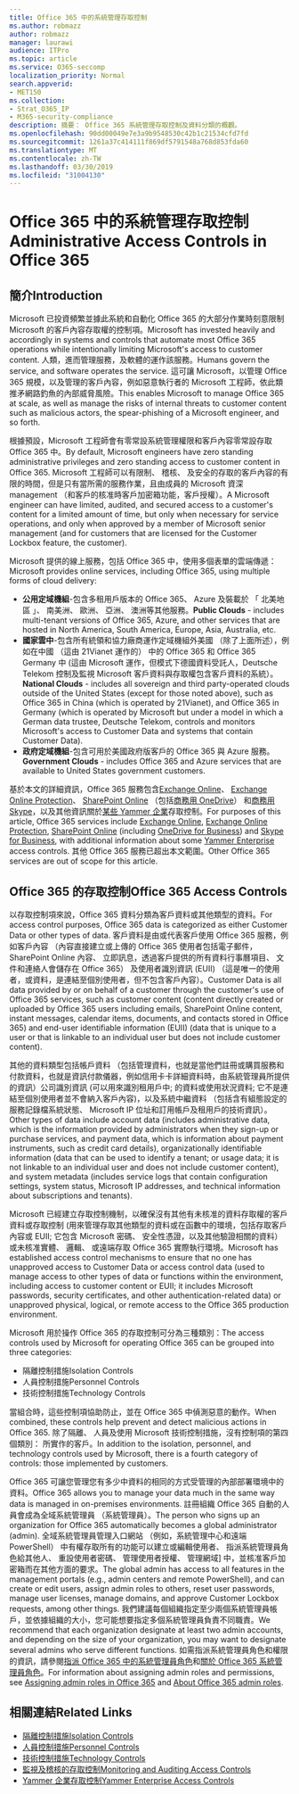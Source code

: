 ```yaml
---
title: Office 365 中的系統管理存取控制
ms.author: robmazz
author: robmazz
manager: laurawi
audience: ITPro
ms.topic: article
ms.service: O365-seccomp
localization_priority: Normal
search.appverid:
- MET150
ms.collection:
- Strat_O365_IP
- M365-security-compliance
description: 摘要： Office 365 系統管理存取控制及資料分類的概觀。
ms.openlocfilehash: 90dd00049e7e3a9b9548530c42b1c21534cfd7fd
ms.sourcegitcommit: 1261a37c414111f869df5791548a768d853fda60
ms.translationtype: MT
ms.contentlocale: zh-TW
ms.lasthandoff: 03/30/2019
ms.locfileid: "31004130"
---
```

# <a name="administrative-access-controls-in-office-365"></a><span data-ttu-id="eb3f9-103">Office 365 中的系統管理存取控制</span><span class="sxs-lookup"><span data-stu-id="eb3f9-103">Administrative Access Controls in Office 365</span></span> 

## <a name="introduction"></a><span data-ttu-id="eb3f9-104">簡介</span><span class="sxs-lookup"><span data-stu-id="eb3f9-104">Introduction</span></span>
<span data-ttu-id="eb3f9-105">Microsoft 已投資頻繁並據此系統和自動化 Office 365 的大部分作業時刻意限制 Microsoft 的客戶內容存取權的控制項。</span><span class="sxs-lookup"><span data-stu-id="eb3f9-105">Microsoft has invested heavily and accordingly in systems and controls that automate most Office 365 operations while intentionally limiting Microsoft's access to customer content.</span></span> <span data-ttu-id="eb3f9-106">人類，進而管理服務，及軟體的運作該服務。</span><span class="sxs-lookup"><span data-stu-id="eb3f9-106">Humans govern the service, and software operates the service.</span></span> <span data-ttu-id="eb3f9-107">這可讓 Microsoft，以管理 Office 365 規模，以及管理的客戶內容，例如惡意執行者的 Microsoft 工程師，依此類推矛網路釣魚的內部威脅風險。</span><span class="sxs-lookup"><span data-stu-id="eb3f9-107">This enables Microsoft to manage Office 365 at scale, as well as manage the risks of internal threats to customer content such as malicious actors, the spear-phishing of a Microsoft engineer, and so forth.</span></span>

<span data-ttu-id="eb3f9-108">根據預設，Microsoft 工程師會有零常設系統管理權限和客戶內容零常設存取 Office 365 中。</span><span class="sxs-lookup"><span data-stu-id="eb3f9-108">By default, Microsoft engineers have zero standing administrative privileges and zero standing access to customer content in Office 365.</span></span> <span data-ttu-id="eb3f9-109">Microsoft 工程師可以有限制、 稽核、 及安全的存取的客戶內容的有限的時間，但是只有當所需的服務作業，且由成員的 Microsoft 資深 management （和客戶的核准時客戶加密箱功能，客戶授權）。</span><span class="sxs-lookup"><span data-stu-id="eb3f9-109">A Microsoft engineer can have limited, audited, and secured access to a customer's content for a limited amount of time, but only when necessary for service operations, and only when approved by a member of Microsoft senior management (and for customers that are licensed for the Customer Lockbox feature, the customer).</span></span>

<span data-ttu-id="eb3f9-110">Microsoft 提供的線上服務，包括 Office 365 中，使用多個表單的雲端傳遞：</span><span class="sxs-lookup"><span data-stu-id="eb3f9-110">Microsoft provides online services, including Office 365, using multiple forms of cloud delivery:</span></span>

- <span data-ttu-id="eb3f9-111">**公用定域機組**-包含多租用戶版本的 Office 365、 Azure 及裝載於 「 北美地區 」、 南美洲、 歐洲、 亞洲、 澳洲等其他服務。</span><span class="sxs-lookup"><span data-stu-id="eb3f9-111">**Public Clouds** - includes multi-tenant versions of Office 365, Azure, and other services that are hosted in North America, South America, Europe, Asia, Australia, etc.</span></span>
- <span data-ttu-id="eb3f9-112">**國家雲中**-包含所有統領和協力廠商運作定域機組外美國 （除了上面所述），例如在中國 （這由 21Vianet 運作的） 中的 Office 365 和 Office 365 Germany 中 (這由 Microsoft 運作，但模式下德國資料受託人，Deutsche Telekom 控制及監視 Microsoft 客戶資料與存取權包含客戶資料的系統）。</span><span class="sxs-lookup"><span data-stu-id="eb3f9-112">**National Clouds** - includes all sovereign and third party-operated clouds outside of the United States (except for those noted above), such as Office 365 in China (which is operated by 21Vianet), and Office 365 in Germany (which is operated by Microsoft but under a model in which a German data trustee, Deutsche Telekom, controls and monitors Microsoft's access to Customer Data and systems that contain Customer Data).</span></span>
- <span data-ttu-id="eb3f9-113">**政府定域機組**-包含可用於美國政府版客戶的 Office 365 與 Azure 服務。</span><span class="sxs-lookup"><span data-stu-id="eb3f9-113">**Government Clouds** - includes Office 365 and Azure services that are available to United States government customers.</span></span>

<span data-ttu-id="eb3f9-114">基於本文的詳細資訊，Office 365 服務包含[Exchange Online](https://docs.microsoft.com/Exchange/exchange-online)、 [Exchange Online Protection](https://docs.microsoft.com/Office365/SecurityCompliance/eop/exchange-online-protection-overview)、 [SharePoint Online](https://docs.microsoft.com/sharepoint/sharepoint-online) （包括[商務用 OneDrive](https://docs.microsoft.com/OneDrive/onedrive)） 和[商務用 Skype](https://docs.microsoft.com/SkypeForBusiness/skype-for-business-online)，以及其他資訊關於[某些 Yammer 企業](https://support.office.com/article/yammer-–-admin-help-e1464355-1f97-49ac-b2aa-dd320b179dbe?ui=en-US&rs=en-US&ad=US)存取控制。</span><span class="sxs-lookup"><span data-stu-id="eb3f9-114">For purposes of this article, Office 365 services include [Exchange Online](https://docs.microsoft.com/Exchange/exchange-online), [Exchange Online Protection](https://docs.microsoft.com/Office365/SecurityCompliance/eop/exchange-online-protection-overview), [SharePoint Online](https://docs.microsoft.com/sharepoint/sharepoint-online) (including [OneDrive for Business](https://docs.microsoft.com/OneDrive/onedrive)) and [Skype for Business](https://docs.microsoft.com/SkypeForBusiness/skype-for-business-online), with additional information about some [Yammer Enterprise](https://support.office.com/article/yammer-–-admin-help-e1464355-1f97-49ac-b2aa-dd320b179dbe?ui=en-US&rs=en-US&ad=US) access controls.</span></span> <span data-ttu-id="eb3f9-115">其他 Office 365 服務已超出本文範圍。</span><span class="sxs-lookup"><span data-stu-id="eb3f9-115">Other Office 365 services are out of scope for this article.</span></span>

## <a name="office-365-access-controls"></a><span data-ttu-id="eb3f9-116">Office 365 的存取控制</span><span class="sxs-lookup"><span data-stu-id="eb3f9-116">Office 365 Access Controls</span></span>
<span data-ttu-id="eb3f9-117">以存取控制項來說，Office 365 資料分類為客戶資料或其他類型的資料。</span><span class="sxs-lookup"><span data-stu-id="eb3f9-117">For access control purposes, Office 365 data is categorized as either Customer Data or other types of data.</span></span> <span data-ttu-id="eb3f9-118">客戶資料是由或代表客戶使用 Office 365 服務，例如客戶內容 （內容直接建立或上傳的 Office 365 使用者包括電子郵件，SharePoint Online 內容、 立即訊息，透過客戶提供的所有資料行事曆項目、 文件和連絡人會儲存在 Office 365） 及使用者識別資訊 (EUII) （這是唯一的使用者，或資料，是連結至個別使用者，但不包含客戶內容）。</span><span class="sxs-lookup"><span data-stu-id="eb3f9-118">Customer Data is all data provided by or on behalf of a customer through the customer's use of Office 365 services, such as customer content (content directly created or uploaded by Office 365 users including emails, SharePoint Online content, instant messages, calendar items, documents, and contacts stored in Office 365) and end-user identifiable information (EUII) (data that is unique to a user or that is linkable to an individual user but does not include customer content).</span></span> 

<span data-ttu-id="eb3f9-119">其他的資料類型包括帳戶資料 （包括管理資料，也就是當他們註冊或購買服務和付款資料，也就是資訊付款儀器，例如信用卡卡詳細資料時，由系統管理員所提供的資訊）公司識別資訊 (可以用來識別租用戶中; 的資料或使用狀況資料; 它不是連結至個別使用者並不會納入客戶內容)，以及系統中繼資料 （包括含有組態設定的服務記錄檔系統狀態、 Microsoft IP 位址和訂用帳戶及租用戶的技術資訊）。</span><span class="sxs-lookup"><span data-stu-id="eb3f9-119">Other types of data include account data (includes administrative data, which is the information provided by administrators when they sign-up or purchase services, and payment data, which is information about payment instruments, such as credit card details), organizationally identifiable information (data that can be used to identify a tenant; or usage data; it is not linkable to an individual user and does not include customer content), and system metadata (includes service logs that contain configuration settings, system status, Microsoft IP addresses, and technical information about subscriptions and tenants).</span></span>

<span data-ttu-id="eb3f9-120">Microsoft 已經建立存取控制機制，以確保沒有其他有未核准的資料存取權的客戶資料或存取控制 (用來管理存取其他類型的資料或在函數中的環境，包括存取客戶內容或 EUII; 它包含 Microsoft 密碼、 安全性憑證，以及其他驗證相關的資料） 或未核准實體、 邏輯、 或遠端存取 Office 365 實際執行環境。</span><span class="sxs-lookup"><span data-stu-id="eb3f9-120">Microsoft has established access control mechanisms to ensure that no one has unapproved access to Customer Data or access control data (used to manage access to other types of data or functions within the environment, including access to customer content or EUII; it includes Microsoft passwords, security certificates, and other authentication-related data) or unapproved physical, logical, or remote access to the Office 365 production environment.</span></span>

<span data-ttu-id="eb3f9-121">Microsoft 用於操作 Office 365 的存取控制可分為三種類別：</span><span class="sxs-lookup"><span data-stu-id="eb3f9-121">The access controls used by Microsoft for operating Office 365 can be grouped into three categories:</span></span>
- <span data-ttu-id="eb3f9-122">隔離控制措施</span><span class="sxs-lookup"><span data-stu-id="eb3f9-122">Isolation Controls</span></span>
- <span data-ttu-id="eb3f9-123">人員控制措施</span><span class="sxs-lookup"><span data-stu-id="eb3f9-123">Personnel Controls</span></span>
- <span data-ttu-id="eb3f9-124">技術控制措施</span><span class="sxs-lookup"><span data-stu-id="eb3f9-124">Technology Controls</span></span>

<span data-ttu-id="eb3f9-125">當組合時，這些控制項協助防止，並在 Office 365 中偵測惡意的動作。</span><span class="sxs-lookup"><span data-stu-id="eb3f9-125">When combined, these controls help prevent and detect malicious actions in Office 365.</span></span> <span data-ttu-id="eb3f9-126">除了隔離、 人員及使用 Microsoft 技術控制措施，沒有控制項的第四個類別： 所實作的客戶。</span><span class="sxs-lookup"><span data-stu-id="eb3f9-126">In addition to the isolation, personnel, and technology controls used by Microsoft, there is a fourth category of controls: those implemented by customers.</span></span>

<span data-ttu-id="eb3f9-127">Office 365 可讓您管理您有多少中資料的相同的方式受管理的內部部署環境中的資料。</span><span class="sxs-lookup"><span data-stu-id="eb3f9-127">Office 365 allows you to manage your data much in the same way data is managed in on-premises environments.</span></span> <span data-ttu-id="eb3f9-128">註冊組織 Office 365 自動的人員會成為全域系統管理員 （系統管理員）。</span><span class="sxs-lookup"><span data-stu-id="eb3f9-128">The person who signs up an organization for Office 365 automatically becomes a global administrator (admin).</span></span> <span data-ttu-id="eb3f9-129">全域系統管理員管理入口網站 （例如，系統管理中心和遠端 PowerShell） 中有權存取所有的功能可以建立或編輯使用者、 指派系統管理員角色給其他人、 重設使用者密碼、 管理使用者授權、 管理網域] 中，並核准客戶加密箱而在其他方面的要求。</span><span class="sxs-lookup"><span data-stu-id="eb3f9-129">The global admin has access to all features in the management portals (e.g., admin centers and remote PowerShell), and can create or edit users, assign admin roles to others, reset user passwords, manage user licenses, manage domains, and approve Customer Lockbox requests, among other things.</span></span> <span data-ttu-id="eb3f9-130">我們建議每個組織指定至少兩個系統管理員帳戶，並依據組織的大小，您可能想要指定多個系統管理員負責不同職責。</span><span class="sxs-lookup"><span data-stu-id="eb3f9-130">We recommend that each organization designate at least two admin accounts, and depending on the size of your organization, you may want to designate several admins who serve different functions.</span></span> <span data-ttu-id="eb3f9-131">如需指派系統管理員角色和權限的資訊，請參閱[指派 Office 365 中的系統管理員角色](https://support.office.com/article/Assigning-admin-roles-in-Office-365-eac4d046-1afd-4f1a-85fc-8219c79e1504)和[關於 Office 365 系統管理員角色](https://support.office.com/article/Permissions-in-Office-365-DA585EEA-F576-4F55-A1E0-87090B6AAA9D)。</span><span class="sxs-lookup"><span data-stu-id="eb3f9-131">For information about assigning admin roles and permissions, see [Assigning admin roles in Office 365](https://support.office.com/article/Assigning-admin-roles-in-Office-365-eac4d046-1afd-4f1a-85fc-8219c79e1504) and [About Office 365 admin roles](https://support.office.com/article/Permissions-in-Office-365-DA585EEA-F576-4F55-A1E0-87090B6AAA9D).</span></span>


## <a name="related-links"></a><span data-ttu-id="eb3f9-132">相關連結</span><span class="sxs-lookup"><span data-stu-id="eb3f9-132">Related Links</span></span>

- [<span data-ttu-id="eb3f9-133">隔離控制措施</span><span class="sxs-lookup"><span data-stu-id="eb3f9-133">Isolation Controls</span></span>](office-365-isolation-controls.md)
- [<span data-ttu-id="eb3f9-134">人員控制措施</span><span class="sxs-lookup"><span data-stu-id="eb3f9-134">Personnel Controls</span></span>](office-365-personnel-controls.md)
- [<span data-ttu-id="eb3f9-135">技術控制措施</span><span class="sxs-lookup"><span data-stu-id="eb3f9-135">Technology Controls</span></span>](office-365-technology-controls.md)
- [<span data-ttu-id="eb3f9-136">監視及稽核的存取控制</span><span class="sxs-lookup"><span data-stu-id="eb3f9-136">Monitoring and Auditing Access Controls</span></span>](office-365-monitoring-and-auditing-access-controls.md)
- [<span data-ttu-id="eb3f9-137">Yammer 企業存取控制</span><span class="sxs-lookup"><span data-stu-id="eb3f9-137">Yammer Enterprise Access Controls</span></span>](office-365-yammer-enterprise-access-controls.md)